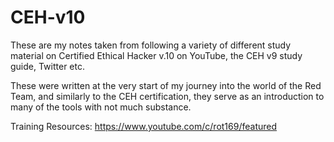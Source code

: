 # CEH-v10
These are my notes taken from following a variety of different study material on Certified Ethical Hacker v.10 on YouTube, the CEH v9 study guide, Twitter etc.

These were written at the very start of my journey into the world of the Red Team, and similarly to the CEH certification, they serve as an introduction to many of the tools with not much substance. 


Training Resources:
https://www.youtube.com/c/rot169/featured
